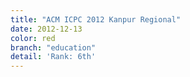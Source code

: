 ```yaml
---
title: "ACM ICPC 2012 Kanpur Regional"
date: 2012-12-13
color: red
branch: "education"
detail: 'Rank: 6th'
---
```

